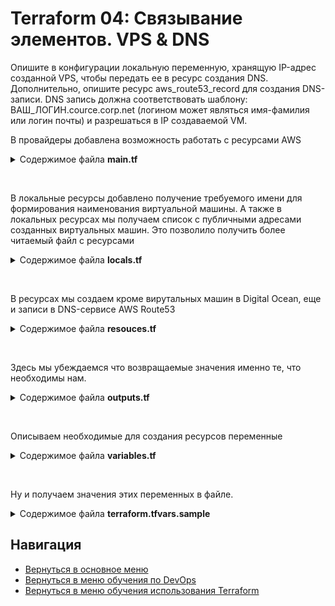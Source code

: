 Terraform 04: Связывание элементов. VPS & DNS
===

<p>Опишите в конфигурации локальную переменную, хранящую IP-адрес созданной VPS, чтобы передать ее в ресурс создания DNS. Дополнительно, опишите ресурс aws_route53_record для создания DNS-записи. DNS запись должна соответствовать шаблону: ВАШ_ЛОГИН.cource.corp.net (логином может являться имя-фамилия или логин почты) и разрешаться в IP создаваемой VM.
</p>
<p>В провайдеры добавлена возможность работать с ресурсами AWS</p>

<details>
<summary>Содержимое файла <b>main.tf</b></summary>

```yml
terraform {
  required_providers {
    digitalocean = {
      source = "digitalocean/digitalocean"
      version = "~> 2.0"
    }
    aws = {
      source = "hashicorp/aws"
      version = "4.52.0"
    }
  }
}

provider "digitalocean" {
  token = var.do_token
}

provider "aws" {
  access_key = "${var.aws_access_key}"
  secret_key = "${var.aws_secret_key}"
  region     = "us-east-1"
}

```

</details>

<br><p>В локальные ресурсы добавлено получение требуемого имени для формирования наименования виртуальной машины. А также в локальных ресурсах мы получаем список с публичными адресами созданных виртуальных машин. Это позволило получить более читаемый файл с ресурсами</p>

<details>
<summary>Содержимое файла <b>locals.tf</b></summary>

```yml
locals {
  do_vm_sizes = {
    nano      = "s-1vcpu-1gb"
    micro     = "s-2vcpu-2gb"
    small     = "s-2vcpu-4gb"
    medium    = "s-4vcpu-8gb"
    large     = "s-6vcpu-16gb"
    x-large   = "s-8vcpu-32gb"
    xx-large  = "s-16vcpu-64gb"
    xxx-large = "s-24vcpu-128gb"
    maximum   = "s-32vcpu-192gb"
  }

  do_regions = {
    new_york_1    = "nyc1"
    new_york_3    = "nyc3"
    san_francisco = "sfo3"
    amsterdam     = "ams3"
    singapore     = "sgp1"
    london        = "lon1"
    frankfurt     = "fra1"
    toronto       = "tor1"
    india         = "blr1"
  }

  do_vps_public_ipv4 = digitalocean_droplet.srv.ipv4_address
  do_vps_user_name = split("_", split(":", var.tag_user_email)[1])[0]
}

```

</details>

<br><p>В ресурсах мы создаем кроме вирутальных машин в Digital Ocean, еще и записи в DNS-сервисе AWS Route53</p>

<details>
<summary>Содержимое файла <b>resouces.tf</b></summary>

```yml
resource "digitalocean_droplet" "srv" {
  image  = var.do_vm_img
  name   = var.do_vm_name
  region = local.do_regions.frankfurt
  size   = local.do_vm_sizes.nano
  tags   = [var.tag_cources, var.tag_task, var.tag_user_email]
  ssh_keys = [data.digitalocean_ssh_key.shared.id, digitalocean_ssh_key.user.id]
}

data "digitalocean_ssh_key" "shared" {
  name = var.ssh_pub_key_shared
}

resource "digitalocean_ssh_key" "user" {
  name       = "Terraform user key"
  public_key = file(var.ssh_pub_key_user)
}

data "aws_route53_zone" "corp" {
  name = var.aws_corp_zone
}

resource "aws_route53_record" "srv_rec" {
  zone_id = data.aws_route53_zone.corp.zone_id
  name    = local.do_vps_user_name
  type    = "A"
  ttl     = 300
  records = [local.do_vps_public_ipv4]
}

```

</details>

<br><p>Здесь мы убеждаемся что возвращаемые значения именно те, что необходимы нам.</p>

<details>
<summary>Содержимое файла <b>outputs.tf</b></summary>

```yml
output "ipv4_public" {
  description = "DigitalOcean output IPv4 public address"
  value       = local.do_vps_public_ipv4
}

output "aws_corp_zone_id" {
  description = "value"
  value = aws_route53_record.srv_rec.zone_id
}

output "aws_srv_zone_name" {
  description = "value"
  value = aws_route53_record.srv_rec.name
}

```

</details>

<br><p>Описываем необходимые для создания ресурсов переменные</p>

<details>
<summary>Содержимое файла <b>variables.tf</b></summary>

```yml
variable "do_token" {
  type = string
  sensitive = true
}

variable "ssh_pub_key_shared" {
  type = string
  sensitive = true
}

variable "ssh_pub_key_user" {
  type = string
  sensitive = true
}

variable "tag_task" {
  type = string
}

variable "tag_user_email" {
  type = string
}

variable "tag_cources" {
  type = string
}

variable "do_vm_name" {
  type = string
  default = "test"
}

variable "do_vm_img" {
  type = string
  default = "ubuntu-20-04-x64"
}

variable "aws_corp_zone" {
  type = string
}

variable "aws_access_key" {
  type = string
  sensitive = true
}

variable "aws_secret_key" {
  type = string
  sensitive = true
}

```

</details>

<br><p>Ну и получаем значения этих переменных в файле.</p>

<details>
<summary>Содержимое файла <b>terraform.tfvars.sample</b></summary>

```yml
tag_cources = "cources:your_cources"
tag_task = "task_name:your_task"
tag_user_email = "user_email:name_at_1_com"

ssh_pub_key_shared = "SHARED_SSH_KEY"
ssh_pub_key_user = "PATH_to_YOUR_SSH_KEY"

do_token = "your_token"
do_vm_name = "do_vm-name"
do_vm_img = "ubuntu-20-04-x64"

aws_access_key = "your_aws_access_key"
aws_secret_key = "your_aws_secret_key"
aws_corp_zone = "example.net"

```

</details>

Навигация
---

* [Вернуться в основное меню](../../README.md)
* [Вернуться в меню обучения по DevOps](../README.md)
* [Вернуться в меню обучения использования Terraform](./README.md)
